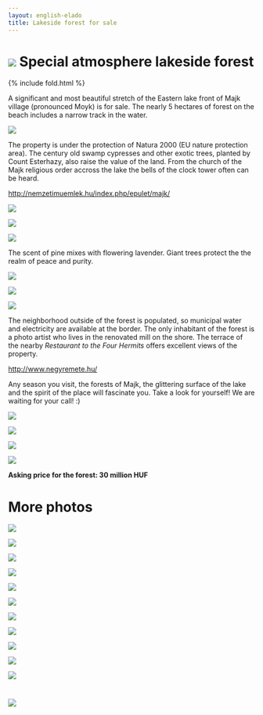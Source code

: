 ```yaml
---
layout: english-elado
title: Lakeside forest for sale
---
```


# ![](http://i.imgur.com/EBvtfTD.jpg) Special atmosphere lakeside forest

{% include fold.html %}

A significant and most beautiful stretch of the Eastern lake front of Majk village
(pronounced Moyk) is for sale. The nearly 5 hectares of forest on the beach includes
a narrow track in the water.

![](http://i.imgur.com/Wk32RbG.jpg)

The property is under the protection of Natura 2000 (EU nature protection area).
The century old swamp cypresses and other exotic trees, planted by Count
Esterhazy, also raise the value of the land. From the church of the Majk religious
order accross the lake the bells of the clock tower often can be heard.

<http://nemzetimuemlek.hu/index.php/epulet/majk/>

![](http://i.imgur.com/4fz8u0j.jpg)

![](http://i.imgur.com/goYnCIB.jpg)

![](http://i.imgur.com/554tECv.jpg)

The scent of pine mixes with flowering lavender. Giant trees protect the the realm of peace and purity.

![](http://i.imgur.com/ZyDVeNX.jpg)

![](http://i.imgur.com/7eS7zsy.jpg)

![](http://i.imgur.com/mDkLNNi.jpg)

The neighborhood outside of the forest is populated, so municipal water and
electricity are available at the border. The only inhabitant of the forest is a photo
artist who lives in the renovated mill on the shore. The terrace of the nearby
*Restaurant to the Four Hermits* offers excellent views of the property.

<http://www.negyremete.hu/>

Any season you visit, the forests of Majk, the glittering surface of the lake and the
spirit of the place will fascinate you. Take a look for yourself! We are waiting for your
call! :)

![](http://i.imgur.com/Wk32RbG.jpg)

![](http://i.imgur.com/mqr8usR.jpg)

![](http://i.imgur.com/jiGDSxk.jpg)

![](http://i.imgur.com/ywscK1I.jpg)

**Asking price for the forest: 30 million HUF**

# More photos

![](http://i.imgur.com/EZKk87o.jpg)

![](http://i.imgur.com/XBwaC2b.jpg)

![](http://i.imgur.com/qXWe1x5.jpg)

![](http://i.imgur.com/Sa7zgPj.jpg)

![](http://i.imgur.com/FqWK4xb.jpg)

![](http://i.imgur.com/bflz2oi.jpg)

![](http://i.imgur.com/LuNsb2d.jpg)

![](http://i.imgur.com/Hq1SpGP.jpg)

![](http://i.imgur.com/giOZ74j.jpg)

![](http://i.imgur.com/kNWmTVb.jpg)

![](http://i.imgur.com/KuVabvE.jpg)

# ![](http://i.imgur.com/V11JY3c.jpg)

